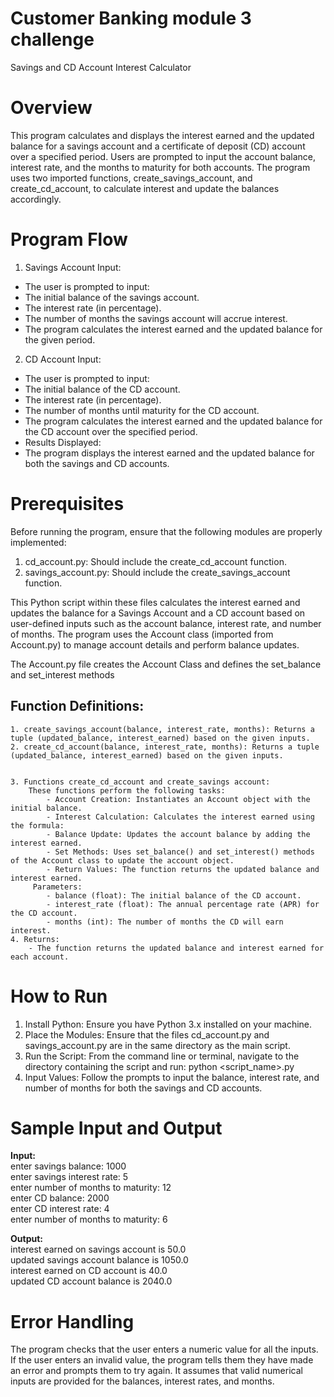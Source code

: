 # Customer Banking module 3 challenge
Savings and CD Account Interest Calculator

# Overview

This program calculates and displays the interest earned and the updated balance for a savings account and a certificate of deposit (CD) account over a specified period. Users are prompted to input the account balance, interest rate, and the months to maturity for both accounts. The program uses two imported functions, create_savings_account, and create_cd_account, to calculate interest and update the balances accordingly.

# Program Flow

1.	Savings Account Input:
- The user is prompted to input:
- The initial balance of the savings account.
- The interest rate (in percentage).
- The number of months the savings account will accrue interest.
- The program calculates the interest earned and the updated balance for the given period.


2.	CD Account Input:
- The user is prompted to input:
- The initial balance of the CD account.
- The interest rate (in percentage).
- The number of months until maturity for the CD account.
- The program calculates the interest earned and the updated balance for the CD account over the specified period.
- Results Displayed:
- The program displays the interest earned and the updated balance for both the savings and CD accounts.


# Prerequisites

Before running the program, ensure that the following modules are properly implemented:

1. cd_account.py: Should include the create_cd_account function.
2. savings_account.py: Should include the create_savings_account function.

This Python script within these files calculates the interest earned and updates the balance for a Savings Account and a CD account based on user-defined inputs such as the account balance, interest rate, and number of months. The program uses the Account class (imported from Account.py) to manage account details and perform balance updates.

The Account.py file creates the Account Class and defines the set_balance and set_interest methods

## Function Definitions:

    1. create_savings_account(balance, interest_rate, months): Returns a tuple (updated_balance, interest_earned) based on the given inputs.
    2. create_cd_account(balance, interest_rate, months): Returns a tuple (updated_balance, interest_earned) based on the given inputs.


    3. Functions create_cd_account and create_savings account:
        These functions perform the following tasks:
        	- Account Creation: Instantiates an Account object with the initial balance.
        	- Interest Calculation: Calculates the interest earned using the formula:
        	- Balance Update: Updates the account balance by adding the interest earned.
        	- Set Methods: Uses set_balance() and set_interest() methods of the Account class to update the account object.
        	- Return Values: The function returns the updated balance and interest earned.
         Parameters:
            - balance (float): The initial balance of the CD account.
            - interest_rate (float): The annual percentage rate (APR) for the CD account.
            - months (int): The number of months the CD will earn interest.
    4. Returns:
    	- The function returns the updated balance and interest earned for each account.

# How to Run
1. Install Python: Ensure you have Python 3.x installed on your machine.
2. Place the Modules: Ensure that the files cd_account.py and savings_account.py are in the same directory as the main script.
3. Run the Script: From the command line or terminal, navigate to the directory containing the script and run:
python <script_name>.py
4. Input Values: Follow the prompts to input the balance, interest rate, and number of months for both the savings and CD accounts.

# Sample Input and Output

**Input:**  
    enter savings balance: 1000  
    enter savings interest rate: 5  
    enter number of months to maturity: 12  
    enter CD balance: 2000  
    enter CD interest rate: 4  
    enter number of months to maturity: 6  

**Output:**  
    interest earned on savings account is 50.0  
    updated savings account balance is 1050.0  
    interest earned on CD account is 40.0  
    updated CD account balance is 2040.0  


# Error Handling

The program checks that the user enters a numeric value for all the inputs.  If the user enters an invalid value, the program tells them they have made an error and prompts them to try again. It assumes that valid numerical inputs are provided for the balances, interest rates, and months. 
